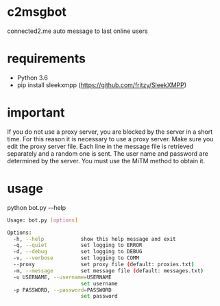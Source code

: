 # c2msgbot
connected2.me auto message to last online users

# requirements
* Python 3.6
* pip install sleekxmpp (https://github.com/fritzy/SleekXMPP)

# important
If you do not use a proxy server, you are blocked by the server in a short time. 
For this reason it is necessary to use a proxy server. Make sure you edit the proxy server file. 
Each line in the message file is retrieved separately and a random one is sent. 
The user name and password are determined by the server. You must use the MiTM method to obtain it.

# usage
python bot.py --help
```bash
Usage: bot.py [options]

Options:
  -h, --help            show this help message and exit
  -q, --quiet           set logging to ERROR
  -d, --debug           set logging to DEBUG
  -v, --verbose         set logging to COMM
  --proxy               set proxy file (default: proxies.txt)
  -m, --message         set message file (default: messages.txt)
  -u USERNAME, --username=USERNAME
                        set username
  -p PASSWORD, --password=PASSWORD
                        set password
```
